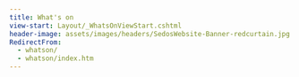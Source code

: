 ```yaml
---
title: What's on
view-start: Layout/_WhatsOnViewStart.cshtml
header-image: assets/images/headers/SedosWebsite-Banner-redcurtain.jpg
RedirectFrom:
  - whatson/
  - whatson/index.htm
---
```

